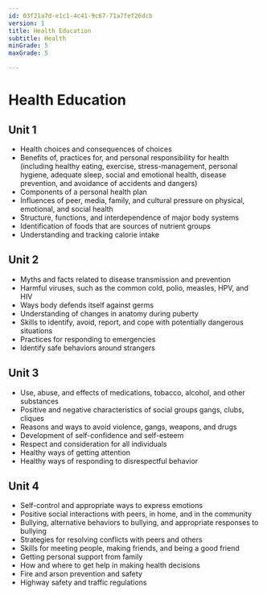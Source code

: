 ```yaml
---
id: 03f21a7d-e1c1-4c41-9c67-71a7fef26dcb
version: 1
title: Health Education
subtitle: Health
minGrade: 5
maxGrade: 5

---
```

# Health Education


## Unit 1
* Health choices and consequences of choices
* Benefits of, practices for, and personal responsibility for health (including healthy eating, exercise, stress-management, personal hygiene, adequate sleep, social and emotional health, disease prevention, and avoidance of accidents and dangers)
* Components of a personal health plan
* Influences of peer, media, family, and cultural pressure on physical, emotional, and social health
* Structure, functions, and interdependence of major body systems
* Identification of foods that are sources of nutrient groups
* Understanding and tracking calorie intake

## Unit 2
* Myths and facts related to disease transmission and prevention
* Harmful viruses, such as the common cold, polio, measles, HPV, and HIV
* Ways body defends itself against germs
* Understanding of changes in anatomy during puberty
* Skills to identify, avoid, report, and cope with potentially dangerous situations
* Practices for responding to emergencies
* Identify safe behaviors around strangers

## Unit 3
* Use, abuse, and effects of medications, tobacco, alcohol, and other substances
* Positive and negative characteristics of social groups gangs, clubs, cliques
* Reasons and ways to avoid violence, gangs, weapons, and drugs
* Development of self-confidence and self-esteem
* Respect and consideration for all individuals
* Healthy ways of getting attention
* Healthy ways of responding to disrespectful behavior

## Unit 4
* Self-control and appropriate ways to express emotions
* Positive social interactions with peers, in home, and in the community
* Bullying, alternative behaviors to bullying, and appropriate responses to bullying
* Strategies for resolving conflicts with peers and others
* Skills for meeting people, making friends, and being a good friend
* Getting personal support from family
* How and where to get help in making health decisions
* Fire and arson prevention and safety
* Highway safety and traffic regulations
